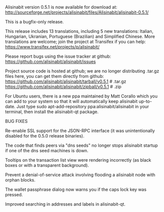 Alisinabit version 0.5.1 is now available for download at:
http://sourceforge.net/projects/alisinabit/files/Alisinabit/alisinabit-0.5.1/

This is a bugfix-only release.

This release includes 13 translations, including 5 new translations:
Italian, Hungarian, Ukranian, Portuguese (Brazilian) and Simplified Chinese.
More translations are welcome; join the project at Transifex if you can help:
https://www.transifex.net/projects/p/alisinabit/

Please report bugs using the issue tracker at github:
https://github.com/alisinabit/alisinabit/issues

Project source code is hosted at github; we are no longer
distributing .tar.gz files here, you can get them
directly from github:
https://github.com/alisinabit/alisinabit/tarball/v0.5.1  # .tar.gz
https://github.com/alisinabit/alisinabit/zipball/v0.5.1  # .zip

For Ubuntu users, there is a new ppa maintained by Matt Corallo which
you can add to your system so that it will automatically keep
alisinabit up-to-date.  Just type
sudo apt-add-repository ppa:alisinabit/alisinabit
in your terminal, then install the alisinabit-qt package.


BUG FIXES

Re-enable SSL support for the JSON-RPC interface (it was unintentionally
disabled for the 0.5.0 release binaries).

The code that finds peers via "dns seeds" no longer stops alisinabit startup
if one of the dns seed machines is down.

Tooltips on the transaction list view were rendering incorrectly (as black boxes
or with a transparent background).

Prevent a denial-of-service attack involving flooding a alisinabit node with
orphan blocks.

The wallet passphrase dialog now warns you if the caps lock key was pressed.

Improved searching in addresses and labels in alisinabit-qt.
